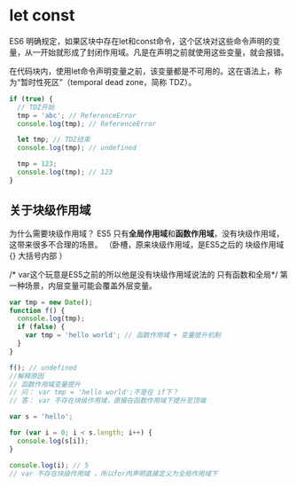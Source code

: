
# let const

ES6 明确规定，如果区块中存在let和const命令，这个区块对这些命令声明的变量，从一开始就形成了封闭作用域。凡是在声明之前就使用这些变量，就会报错。

在代码块内，使用let命令声明变量之前，该变量都是不可用的。这在语法上，称为“暂时性死区”（temporal dead zone，简称 TDZ）。

```js
if (true) {
  // TDZ开始
  tmp = 'abc'; // ReferenceError
  console.log(tmp); // ReferenceError

  let tmp; // TDZ结束
  console.log(tmp); // undefined

  tmp = 123;
  console.log(tmp); // 123
}
```

## 关于块级作用域

为什么需要块级作用域？
ES5 只有**全局作用域**和**函数作用域**，没有块级作用域，这带来很多不合理的场景。
（卧槽，原来块级作用域，是ES5之后的 块级作用域 {} 大括号内部   ）

/* var这个玩意是ES5之前的所以他是没有块级作用域说法的 只有函数和全局*/
第一种场景，内层变量可能会覆盖外层变量。

```js
var tmp = new Date();
function f() {
  console.log(tmp);
  if (false) {
    var tmp = 'hello world'; // 函数作用域 + 变量提升机制
  }
}

f(); // undefined
//解释原因
// 函数作用域变量提升
// 问： var tmp = 'hello world';不是在 if下？
// 答： var 不存在块级作用域，直接在函数作用域下提升至顶端
```

```js
var s = 'hello';

for (var i = 0; i < s.length; i++) {
  console.log(s[i]);
}

console.log(i); // 5
// var 不存在块级作用域 ，所以for内声明直接定义为全局作用域下
```